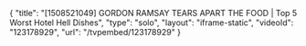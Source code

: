 {
    "title": "[1508521049] GORDON RAMSAY TEARS APART THE FOOD | Top 5 Worst Hotel Hell Dishes",
    "type": "solo",
    "layout": "iframe-static",
    "videoId": "123178929",
    "url": "\/tvpembed\/123178929"
}